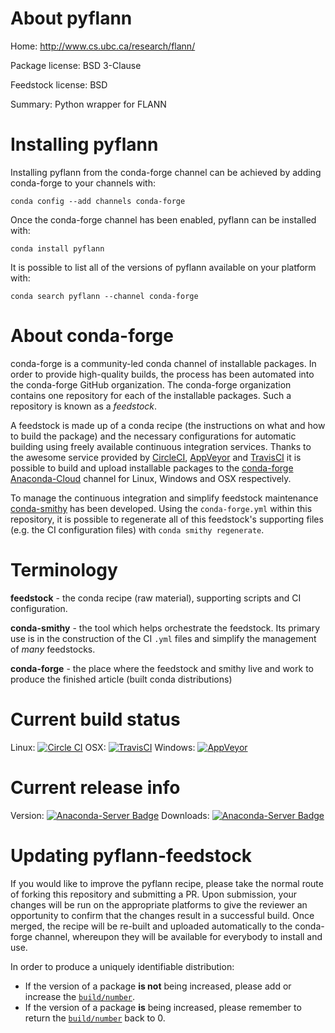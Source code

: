 About pyflann
=============

Home: http://www.cs.ubc.ca/research/flann/

Package license: BSD 3-Clause

Feedstock license: BSD

Summary: Python wrapper for FLANN



Installing pyflann
==================

Installing pyflann from the conda-forge channel can be achieved by adding conda-forge to your channels with:

```
conda config --add channels conda-forge
```

Once the conda-forge channel has been enabled, pyflann can be installed with:

```
conda install pyflann
```

It is possible to list all of the versions of pyflann available on your platform with:

```
conda search pyflann --channel conda-forge
```


About conda-forge
=================

conda-forge is a community-led conda channel of installable packages.
In order to provide high-quality builds, the process has been automated into the
conda-forge GitHub organization. The conda-forge organization contains one repository 
for each of the installable packages. Such a repository is known as a *feedstock*.

A feedstock is made up of a conda recipe (the instructions on what and how to build
the package) and the necessary configurations for automatic building using freely
available continuous integration services. Thanks to the awesome service provided by
[CircleCI](https://circleci.com/), [AppVeyor](http://www.appveyor.com/)
and [TravisCI](https://travis-ci.org/) it is possible to build and upload installable
packages to the [conda-forge](https://anaconda.org/conda-forge)
[Anaconda-Cloud](http://docs.anaconda.org/) channel for Linux, Windows and OSX respectively.

To manage the continuous integration and simplify feedstock maintenance
[conda-smithy](http://github.com/conda-forge/conda-smithy) has been developed.
Using the ``conda-forge.yml`` within this repository, it is possible to regenerate all of
this feedstock's supporting files (e.g. the CI configuration files) with ``conda smithy regenerate``.


Terminology
===========

**feedstock** - the conda recipe (raw material), supporting scripts and CI configuration.

**conda-smithy** - the tool which helps orchestrate the feedstock.
                   Its primary use is in the construction of the CI ``.yml`` files
                   and simplify the management of *many* feedstocks.

**conda-forge** - the place where the feedstock and smithy live and work to
                  produce the finished article (built conda distributions)

Current build status
====================
Linux: [![Circle CI](https://circleci.com/gh/conda-forge/pyflann-feedstock.svg?style=svg)](https://circleci.com/gh/conda-forge/pyflann-feedstock)
OSX: [![TravisCI](https://travis-ci.org/conda-forge/pyflann-feedstock.svg?branch=master)](https://travis-ci.org/conda-forge/pyflann-feedstock) 
Windows: [![AppVeyor](https://ci.appveyor.com/api/projects/status/github/conda-forge/pyflann-feedstock?svg=True)](https://ci.appveyor.com/project/conda-forge/pyflann-feedstock/branch/master)

Current release info
====================
Version: [![Anaconda-Server Badge](https://anaconda.org/conda-forge/pyflann/badges/version.svg)](https://anaconda.org/conda-forge/pyflann)
Downloads: [![Anaconda-Server Badge](https://anaconda.org/conda-forge/pyflann/badges/downloads.svg)](https://anaconda.org/conda-forge/pyflann)


Updating pyflann-feedstock
==========================

If you would like to improve the pyflann recipe, please take the normal
route of forking this repository and submitting a PR. Upon submission, your changes will
be run on the appropriate platforms to give the reviewer an opportunity to confirm that the
changes result in a successful build. Once merged, the recipe will be re-built and uploaded
automatically to the conda-forge channel, whereupon they will be available for everybody to
install and use.

In order to produce a uniquely identifiable distribution:
 * If the version of a package **is not** being increased, please add or increase
   the [``build/number``](http://conda.pydata.org/docs/building/meta-yaml.html#build-number-and-string). 
 * If the version of a package **is** being increased, please remember to return
   the [``build/number``](http://conda.pydata.org/docs/building/meta-yaml.html#build-number-and-string)
   back to 0.
